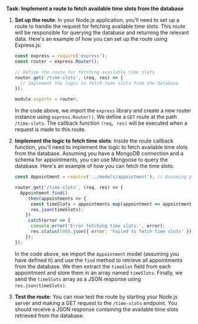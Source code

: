 

**Task: Implement a route to fetch available time slots from the database**

1. **Set up the route**: In your Node.js application, you'll need to set up a route to handle the request for fetching available time slots. This route will be responsible for querying the database and returning the relevant data. Here's an example of how you can set up the route using Express.js:

   ```javascript
   const express = require('express');
   const router = express.Router();

   // Define the route for fetching available time slots
   router.get('/time-slots', (req, res) => {
     // Implement the logic to fetch time slots from the database
   });

   module.exports = router;
   ```

   In the code above, we import the `express` library and create a new router instance using `express.Router()`. We define a `GET` route at the path `/time-slots`. The callback function `(req, res)` will be executed when a request is made to this route.

2. **Implement the logic to fetch time slots**: Inside the route callback function, you'll need to implement the logic to fetch available time slots from the database. Assuming you have a MongoDB connection and a schema for appointments, you can use Mongoose to query the database. Here's an example of how you can fetch the time slots:

   ```javascript
   const Appointment = require('../models/appointment'); // Assuming you have a model for appointments

   router.get('/time-slots', (req, res) => {
     Appointment.find()
       .then(appointments => {
         const timeSlots = appointments.map(appointment => appointment.timeSlot);
         res.json(timeSlots);
       })
       .catch(error => {
         console.error('Error fetching time slots:', error);
         res.status(500).json({ error: 'Failed to fetch time slots' });
       });
   });
   ```

   In the code above, we import the `Appointment` model (assuming you have defined it) and use the `find` method to retrieve all appointments from the database. We then extract the `timeSlot` field from each appointment and store them in an array named `timeSlots`. Finally, we send the `timeSlots` array as a JSON response using `res.json(timeSlots)`.

3. **Test the route**: You can now test the route by starting your Node.js server and making a GET request to the `/time-slots` endpoint. You should receive a JSON response containing the available time slots retrieved from the database.

